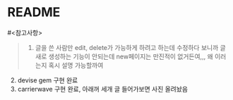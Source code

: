 # README

#<참고사항>

> 1.  글을 쓴 사람만 edit, delete가 가능하게 하려고 하는데 수정하다 보니까 글 새로 생성하는 기능이 안되는데 new페이지는 만진적이 없거든여,,, 왜 이러는지 혹시 설명 가능할까여

2. devise gem 구현 완료
3. carrierwave 구현 완료, 아래꺼 세개 글 들어가보면 사진 올려놨음
